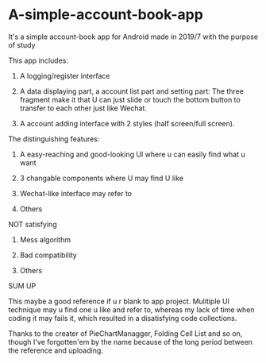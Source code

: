 # A-simple-account-book-app
It's a simple account-book app for Android made in 2019/7 with the  purpose of study

This app includes:

1. A logging/register interface

2. A data displaying part, a account list part and setting part: The three fragment make it that U can just slide or touch the bottom button to transfer to each other just like Wechat.

3. A account adding interface with 2 styles (half screen/full screen).

The distinguishing features:

1. A easy-reaching and good-looking UI where u can easily find what u want

2. 3 changable components where U may find U like

3. Wechat-like interface may refer to

4. Others 

NOT satisfying

1. Mess algorithm

2. Bad compatibility

3. Others 

SUM UP

This maybe a good reference if u r blank to app project. Mulitiple UI technique may u find one u like and refer to,  whereas my lack of time when coding it may fails it, which resulted in a disatisfying code collections.

Thanks to the creater of PieChartManagger, Folding Cell List and so on, though I've forgotten'em by the name because of the long period between the reference and uploading.
